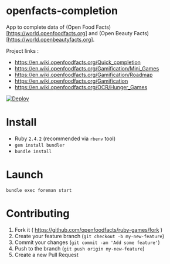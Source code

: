 openfacts-completion
====================

App to complete data of (Open Food Facts)[https://world.openfoodfacts.org] and (Open Beauty Facts)[https://world.openbeautyfacts.org].

Project links :

- https://en.wiki.openfoodfacts.org/Quick_completion
- https://en.wiki.openfoodfacts.org/Gamification/Mini_Games
- https://en.wiki.openfoodfacts.org/Gamification/Roadmap
- https://en.wiki.openfoodfacts.org/Gamification
- https://en.wiki.openfoodfacts.org/OCR/Hunger_Games

[![Deploy](https://www.herokucdn.com/deploy/button.svg)](https://heroku.com/deploy?template=https://github.com/openfoodfacts/ruby-games)

# Install

- Ruby `2.4.2` (recommended via `rbenv` tool)
- `gem install bundler`
- `bundle install`

# Launch

`bundle exec foreman start`

# Contributing

1. Fork it ( https://github.com/openfoodfacts/ruby-games/fork )
2. Create your feature branch (`git checkout -b my-new-feature`)
3. Commit your changes (`git commit -am 'Add some feature'`)
4. Push to the branch (`git push origin my-new-feature`)
5. Create a new Pull Request
